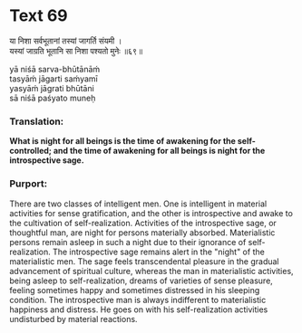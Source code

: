 # Text 69

या निशा सर्वभूतानां तस्यां जागर्ति संयमी ।  
यस्यां जाग्रति भूतानि सा निशा पश्यतो मुनेः ॥६९॥

yā niśā sarva-bhūtānāḿ  
tasyāḿ jāgarti saḿyamī  
yasyāḿ jāgrati bhūtāni  
sā niśā paśyato muneḥ



### Translation:

**What is night for all beings is the time of awakening for the self-controlled; and the time of awakening for all beings is night for the introspective sage.**

### Purport:

There are two classes of intelligent men. One is intelligent in material activities for sense gratification, and the other is introspective and awake to the cultivation of self-realization. Activities of the introspective sage, or thoughtful man, are night for persons materially absorbed. Materialistic persons remain asleep in such a night due to their ignorance of self-realization. The introspective sage remains alert in the "night" of the materialistic men. The sage feels transcendental pleasure in the gradual advancement of spiritual culture, whereas the man in materialistic activities, being asleep to self-realization, dreams of varieties of sense pleasure, feeling sometimes happy and sometimes distressed in his sleeping condition. The introspective man is always indifferent to materialistic happiness and distress. He goes on with his self-realization activities undisturbed by material reactions.